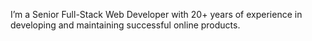 I’m a Senior Full-Stack Web Developer with 20+ years of experience in developing and maintaining successful online products.
